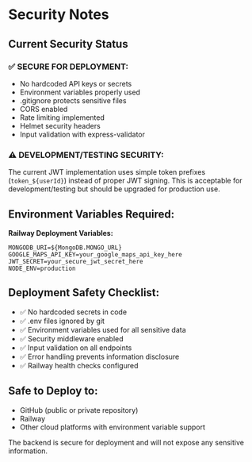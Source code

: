 # Security Notes

## Current Security Status

### ✅ SECURE FOR DEPLOYMENT:
- No hardcoded API keys or secrets
- Environment variables properly used
- .gitignore protects sensitive files
- CORS enabled
- Rate limiting implemented
- Helmet security headers
- Input validation with express-validator

### ⚠️ DEVELOPMENT/TESTING SECURITY:
The current JWT implementation uses simple token prefixes (`token_${userId}`) instead of proper JWT signing. This is acceptable for development/testing but should be upgraded for production use.

## Environment Variables Required:

**Railway Deployment Variables:**
```
MONGODB_URI=${MongoDB.MONGO_URL}
GOOGLE_MAPS_API_KEY=your_google_maps_api_key_here
JWT_SECRET=your_secure_jwt_secret_here
NODE_ENV=production
```

## Deployment Safety Checklist:

- ✅ No hardcoded secrets in code
- ✅ .env files ignored by git
- ✅ Environment variables used for all sensitive data
- ✅ Security middleware enabled
- ✅ Input validation on all endpoints
- ✅ Error handling prevents information disclosure
- ✅ Railway health checks configured

## Safe to Deploy to:
- GitHub (public or private repository)
- Railway
- Other cloud platforms with environment variable support

The backend is secure for deployment and will not expose any sensitive information.